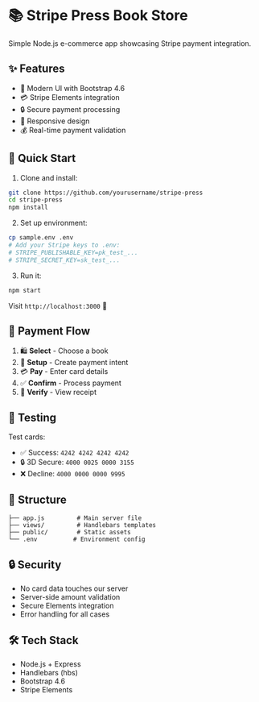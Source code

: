 # 📚 Stripe Press Book Store

Simple Node.js e-commerce app showcasing Stripe payment integration.

## ✨ Features

- 🎨 Modern UI with Bootstrap 4.6
- 💳 Stripe Elements integration
- 🔒 Secure payment processing
- 📱 Responsive design
- 💰 Real-time payment validation

## 🚀 Quick Start

1. Clone and install:
```bash
git clone https://github.com/yourusername/stripe-press
cd stripe-press
npm install
```

2. Set up environment:
```bash
cp sample.env .env
# Add your Stripe keys to .env:
# STRIPE_PUBLISHABLE_KEY=pk_test_...
# STRIPE_SECRET_KEY=sk_test_...
```

3. Run it:
```bash
npm start
```

Visit `http://localhost:3000` 🎉

## 💫 Payment Flow

1. 🛍️ **Select** - Choose a book
2. 🔐 **Setup** - Create payment intent
3. 💳 **Pay** - Enter card details
4. ✅ **Confirm** - Process payment
5. 🧾 **Verify** - View receipt

## 🧪 Testing

Test cards:
- ✅ Success: `4242 4242 4242 4242`
- 🔒 3D Secure: `4000 0025 0000 3155`
- ❌ Decline: `4000 0000 0000 9995`

## 📁 Structure

```
├── app.js         # Main server file
├── views/         # Handlebars templates
├── public/        # Static assets
└── .env          # Environment config
```

## 🔒 Security

- No card data touches our server
- Server-side amount validation
- Secure Elements integration
- Error handling for all cases

## 🛠️ Tech Stack

- Node.js + Express
- Handlebars (hbs)
- Bootstrap 4.6
- Stripe Elements
